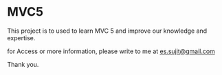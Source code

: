 MVC5
====

This project is to used to learn MVC 5 and improve our knowledge and expertise.

for Access or more information, please write to me at es.sujit@gmail.com

Thank you.

